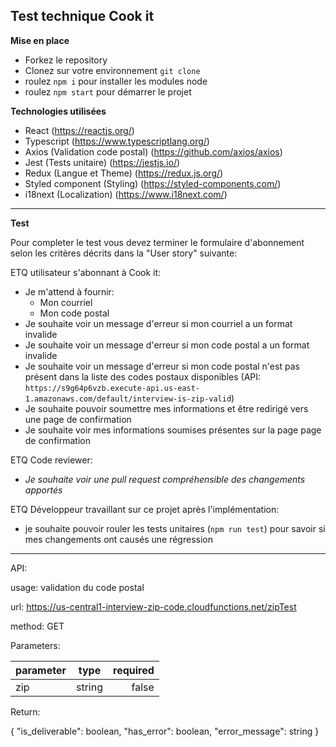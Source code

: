 ## Test technique Cook it

**Mise en place**

- Forkez le repository 
- Clonez sur votre environnement `git clone`
- roulez `npm i` pour installer les modules node 
- roulez `npm start` pour démarrer le projet

**Technologies utilisées**

- React (https://reactjs.org/)
- Typescript (https://www.typescriptlang.org/)
- Axios (Validation code postal) (https://github.com/axios/axios)
- Jest (Tests unitaire) (https://jestjs.io/)
- Redux (Langue et Theme) (https://redux.js.org/)
- Styled component (Styling) (https://styled-components.com/)
- i18next (Localization) (https://www.i18next.com/)

---

**Test**

Pour completer le test vous devez terminer le formulaire d'abonnement selon les critères décrits dans la "User story" suivante:

ETQ utilisateur s'abonnant à Cook it:
- Je m'attend à fournir:
  - Mon courriel
  - Mon code postal
- Je souhaite voir un message d'erreur si mon courriel a un format invalide
- Je souhaite voir un message d'erreur si mon code postal a un format invalide
- Je souhaite voir un message d'erreur si mon code postal n'est pas présent dans la liste des codes postaux disponibles (API: `https://s9g64p6vzb.execute-api.us-east-1.amazonaws.com/default/interview-is-zip-valid`)
- Je souhaite pouvoir soumettre mes informations et être redirigé vers une page de confirmation
- Je souhaite voir mes informations soumises présentes sur la page page de confirmation

ETQ Code reviewer:
- *Je souhaite voir une pull request compréhensible des changements apportés*

ETQ Développeur travaillant sur ce projet après l'implémentation:
- je souhaite pouvoir rouler les tests unitaires (`npm run test`) pour savoir si mes changements ont causés une régression

---

API:

usage: validation du code postal

url: https://us-central1-interview-zip-code.cloudfunctions.net/zipTest

method: GET

Parameters:

| parameter     | type          | required |
| ------------- |:-------------:| --------:|
| zip           | string        | false    |


Return:

{
    "is_deliverable": boolean,
    "has_error": boolean,
    "error_message": string
}
